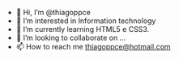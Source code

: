 - 👋 Hi, I’m @thiagoppce
- 👀 I’m interested in Information technology
- 🌱 I’m currently learning HTML5 e CSS3.
- 💞️ I’m looking to collaborate on ...
- 📫 How to reach me thiagoppce@hotmail.com

<!---
thiagoppce/thiagoppce is a ✨ special ✨ repository because its `README.md` (this file) appears on your GitHub profile.
You can click the Preview link to take a look at your changes.
--->
